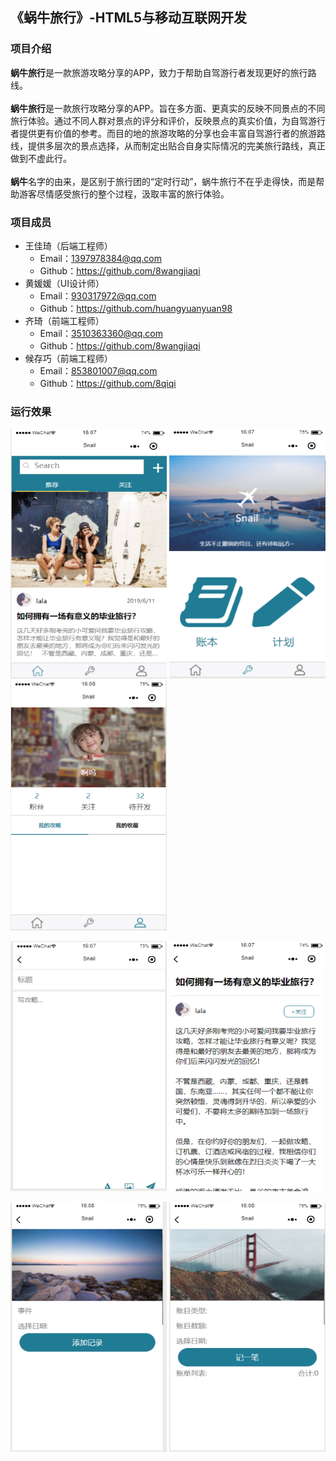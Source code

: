 ## 《蜗牛旅行》-HTML5与移动互联网开发
### 项目介绍
**蜗牛旅行**是一款旅游攻略分享的APP，致力于帮助自驾游行者发现更好的旅行路线。
<br>
<br>**蜗牛旅行**是一款旅行攻略分享的APP。旨在多方面、更真实的反映不同景点的不同旅行体验。通过不同人群对景点的评分和评价，反映景点的真实价值，为自驾游行者提供更有价值的参考。而目的地的旅游攻略的分享也会丰富自驾游行者的旅游路线，提供多层次的景点选择，从而制定出贴合自身实际情况的完美旅行路线，真正做到不虚此行。
<br>
<br>**蜗牛**名字的由来，是区别于旅行团的“定时行动”，蜗牛旅行不在乎走得快，而是帮助游客尽情感受旅行的整个过程，汲取丰富的旅行体验。
### 项目成员
- 王佳琦（后端工程师）
    - Email：1397978384@qq.com
    - Github：https://github.com/8wangjiaqi
- 黄媛媛（UI设计师）
    - Email：930317972@qq.com
    - Github：https://github.com/huangyuanyuan98
- 齐琦（前端工程师）
    - Email：3510363360@qq.com
    - Github：https://github.com/8wangjiaqi
- 候存巧（前端工程师）
    - Email：853801007@qq.com
    - Github：https://github.com/8qiqi
### 运行效果
<p>
<img src="./image/前台页面/首页.png" width=250 height=400 />
<img src="./image/前台页面/工具页.png" width=250 height=400 />
<img src="./image/前台页面/我的页.png" width=250 height=400 />
</p>
<p>
<img src="./image/前台页面/发布页.png" width=250 height=400 />
<img src="./image/前台页面/文章页.png" width=250 height=400 />
</p>
<p>
<img src="./image/前台页面/计划页.png" width=250 height=400 />
<img src="./image/前台页面/账本页.png" width=250 height=400 />
</p>
